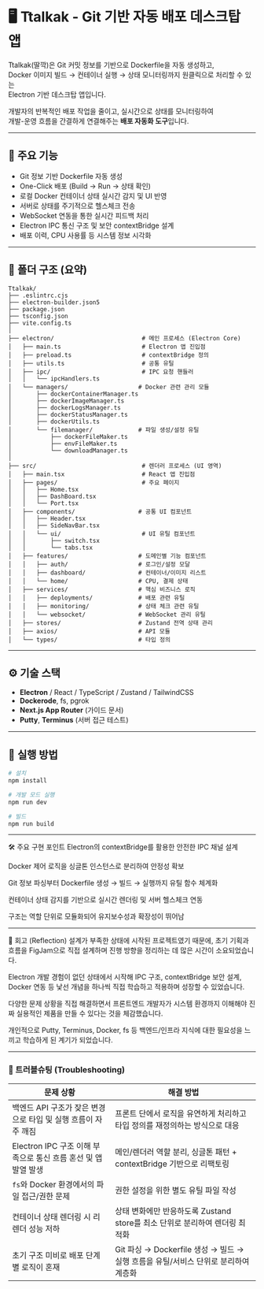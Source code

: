 # 🖥️ Ttalkak - Git 기반 자동 배포 데스크탑 앱

Ttalkak(딸깍)은 Git 커밋 정보를 기반으로 Dockerfile을 자동 생성하고,  
Docker 이미지 빌드 → 컨테이너 실행 → 상태 모니터링까지 원클릭으로 처리할 수 있는  
Electron 기반 데스크탑 앱입니다.

개발자의 반복적인 배포 작업을 줄이고, 실시간으로 상태를 모니터링하여  
개발-운영 흐름을 간결하게 연결해주는 **배포 자동화 도구**입니다.

---

## 🚀 주요 기능

- Git 정보 기반 Dockerfile 자동 생성
- One-Click 배포 (Build → Run → 상태 확인)
- 로컬 Docker 컨테이너 상태 실시간 감지 및 UI 반영
- 서버로 상태를 주기적으로 헬스체크 전송
- WebSocket 연동을 통한 실시간 피드백 처리
- Electron IPC 통신 구조 및 보안 contextBridge 설계
- 배포 이력, CPU 사용률 등 시스템 정보 시각화

---

## 📁 폴더 구조 (요약)

```
Ttalkak/
├── .eslintrc.cjs
├── electron-builder.json5
├── package.json
├── tsconfig.json
├── vite.config.ts
│
├── electron/                         # 메인 프로세스 (Electron Core)
│   ├── main.ts                       # Electron 앱 진입점
│   ├── preload.ts                    # contextBridge 정의
│   ├── utils.ts                      # 공통 유틸
│   ├── ipc/                          # IPC 요청 핸들러
│   │   └── ipcHandlers.ts
│   └── managers/                    # Docker 관련 관리 모듈
│       ├── dockerContainerManager.ts
│       ├── dockerImageManager.ts
│       ├── dockerLogsManager.ts
│       ├── dockerStatusManager.ts
│       ├── dockerUtils.ts
│       └── filemanager/             # 파일 생성/설정 유틸
│           ├── dockerFileMaker.ts
│           ├── envFileMaker.ts
│           └── downloadManager.ts
│
├── src/                              # 렌더러 프로세스 (UI 영역)
│   ├── main.tsx                      # React 앱 진입점
│   ├── pages/                        # 주요 페이지
│   │   ├── Home.tsx
│   │   ├── DashBoard.tsx
│   │   └── Port.tsx
│   ├── components/                  # 공통 UI 컴포넌트
│   │   ├── Header.tsx
│   │   ├── SideNavBar.tsx
│   │   └── ui/                       # UI 유틸 컴포넌트
│   │       ├── switch.tsx
│   │       └── tabs.tsx
│   ├── features/                    # 도메인별 기능 컴포넌트
│   │   ├── auth/                    # 로그인/설정 모달
│   │   ├── dashboard/               # 컨테이너/이미지 리스트
│   │   └── home/                    # CPU, 결제 상태
│   ├── services/                    # 핵심 비즈니스 로직
│   │   ├── deployments/             # 배포 관련 유틸
│   │   ├── monitoring/              # 상태 체크 관련 유틸
│   │   └── websocket/               # WebSocket 관리 유틸
│   ├── stores/                      # Zustand 전역 상태 관리
│   ├── axios/                       # API 모듈
│   └── types/                       # 타입 정의

```

---

## ⚙️ 기술 스택

- **Electron** / React / TypeScript / Zustand / TailwindCSS  
- **Dockerode**, fs, pgrok  
- **Next.js App Router** (가이드 문서)  
- **Putty**, **Terminus** (서버 접근 테스트)

---

## 🧪 실행 방법

```bash
# 설치
npm install

# 개발 모드 실행
npm run dev

# 빌드
npm run build
```
---
🛠️ 주요 구현 포인트
Electron의 contextBridge를 활용한 안전한 IPC 채널 설계

Docker 제어 로직을 싱글톤 인스턴스로 분리하여 안정성 확보

Git 정보 파싱부터 Dockerfile 생성 → 빌드 → 실행까지 유틸 함수 체계화

컨테이너 상태 감지를 기반으로 실시간 렌더링 및 서버 헬스체크 연동

구조는 역할 단위로 모듈화되어 유지보수성과 확장성이 뛰어남

---

🧠 회고 (Reflection)
설계가 부족한 상태에 시작된 프로젝트였기 때문에, 초기 기획과 흐름을 FigJam으로 직접 설계하며 진행 방향을 정리하는 데 많은 시간이 소요되었습니다.

Electron 개발 경험이 없던 상태에서 시작해 IPC 구조, contextBridge 보안 설계, Docker 연동 등 낯선 개념을 하나씩 직접 학습하고 적용하며 성장할 수 있었습니다.

다양한 문제 상황을 직접 해결하면서 프론트엔드 개발자가 시스템 환경까지 이해해야 진짜 실용적인 제품을 만들 수 있다는 것을 체감했습니다.

개인적으로 Putty, Terminus, Docker, fs 등 백엔드/인프라 지식에 대한 필요성을 느끼고 학습하게 된 계기가 되었습니다.

---
### 🧩 트러블슈팅 (Troubleshooting)

| 문제 상황                                                                 | 해결 방법                                                                                      |
|---------------------------------------------------------------------------|-----------------------------------------------------------------------------------------------|
| 백엔드 API 구조가 잦은 변경으로 타입 및 실행 흐름이 자주 깨짐             | 프론트 단에서 로직을 유연하게 처리하고 타입 정의를 재정의하는 방식으로 대응                      |
| Electron IPC 구조 이해 부족으로 통신 흐름 혼선 및 앱 발열 발생             | 메인/렌더러 역할 분리, 싱글톤 패턴 + contextBridge 기반으로 리팩토링                             |
| `fs`와 Docker 환경에서의 파일 접근/권한 문제                              | 권한 설정을 위한 별도 유틸 파일 작성                             |
| 컨테이너 상태 렌더링 시 리렌더 성능 저하                                  | 상태 변화에만 반응하도록 Zustand store를 최소 단위로 분리하여 렌더링 최적화                     |
| 초기 구조 미비로 배포 단계별 로직이 혼재                                   | Git 파싱 → Dockerfile 생성 → 빌드 → 실행 흐름을 유틸/서비스 단위로 분리하여 계층화              |



